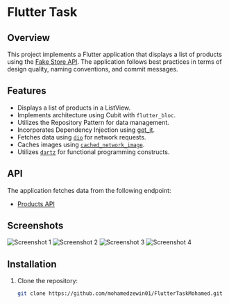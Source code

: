 # Flutter Task

## Overview
This project implements a Flutter application that displays a list of products using the [Fake Store API](https://fakestoreapi.com/products). The application follows best practices in terms of design quality, naming conventions, and commit messages.

## Features
- Displays a list of products in a ListView.
- Implements architecture using Cubit with `flutter_bloc`.
- Utilizes the Repository Pattern for data management.
- Incorporates Dependency Injection using [get_it](https://pub.dev/packages/get_it).
- Fetches data using [`dio`](https://pub.dev/packages/dio) for network requests.
- Caches images using [`cached_network_image`](https://pub.dev/packages/cached_network_image).
- Utilizes [`dartz`](https://pub.dev/packages/dartz) for functional programming constructs.

## API
The application fetches data from the following endpoint:
- [Products API](https://fakestoreapi.com/products)


## Screenshots
![Screenshot 1](https://github.com/user-attachments/assets/d1ddabde-7741-48d6-81da-7bffcab976c0)
![Screenshot 2](https://github.com/user-attachments/assets/e8fe77e5-b87f-4ee3-a15a-5e90a2df2822)
![Screenshot 3](https://github.com/user-attachments/assets/a2412517-fa19-4636-8ca6-198916b19e92)
![Screenshot 4](https://github.com/user-attachments/assets/75cdacb1-fe06-47fd-8147-8eeb4a9688d9)


## Installation
1. Clone the repository:
   ```bash
   git clone https://github.com/mohamedzewin01/FlutterTaskMohamed.git
